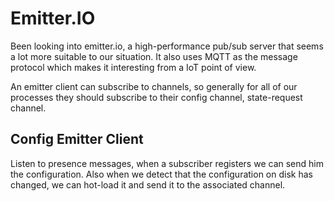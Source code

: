 # Emitter.IO

Been looking into emitter.io, a high-performance pub/sub server that seems a lot more suitable
to our situation. It also uses MQTT as the message protocol which makes it interesting from
a IoT point of view.

An emitter client can subscribe to channels, so generally for all of our processes they should
subscribe to their config channel, state-request channel.

## Config Emitter Client
Listen to presence messages, when a subscriber registers we can send him the configuration.
Also when we detect that the configuration on disk has changed, we can hot-load it and send
it to the associated channel.


